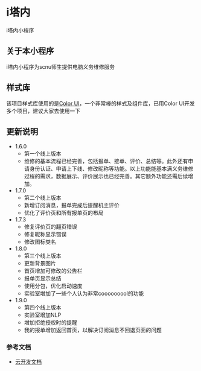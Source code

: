 # i塔内

i塔内小程序

## 关于本小程序
i塔内小程序为scnu师生提供电脑义务维修服务

## 样式库
该项目样式库使用的是[Color UI](https://github.com/weilanwl/ColorUI)，一个非常棒的样式及组件库，已用Color UI开发多个项目，建议大家去使用一下

## 更新说明
- 1.6.0 
    - 第一个线上版本
    - 维修的基本流程已经完善，包括报单、接单、评价、总结等。此外还有申请身份认证、申请上下线、修改昵称等功能。以上功能能基本满义务维修过程的需求，数据展示、评价展示也已经完善。其它额外功能还需后续增加。
- 1.7.0
    - 第二个线上版本
    - 新增订阅消息，报单完成后提醒机主评价
    - 优化了评价页和所有报单页的布局
- 1.7.3
    - 修复评价页的翻页错误
    - 修复昵称显示错误
    - 修改图标类名
- 1.8.0
    - 第三个线上版本
    - 更新背景图片
    - 首页增加可修改的公告栏
    - 报单页显示总结
    - 使用分包，优化启动速度
    - 实验室增加了一些个人认为非常cooooooool的功能
- 1.9.0
    - 第四个线上版本
    - 实验室增加NLP
    - 增加拒绝授权时的提醒
    - 我的报单增加返回首页，以解决订阅消息不回退页面的问题


### 参考文档

- [云开发文档](https://developers.weixin.qq.com/miniprogram/dev/wxcloud/basis/getting-started.html)

